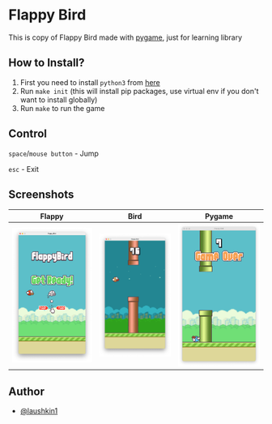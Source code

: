 # Flappy Bird
This is copy of Flappy Bird made with [pygame](https://www.pygame.org), just for learning library


## How to Install?

1. First you need to install `python3` from [here](https://www.python.org/downloads)
2. Run `make init` (this will install pip packages, use virtual env if you don't want to install globally)
3. Run `make` to run the game


## Control
`space`/`mouse button` - Jump

`esc` - Exit


## Screenshots
| Flappy | Bird | Pygame |
|------|------|------|
| ![menu](screenshots/menu.png) | ![night](screenshots/night.png) | ![gameover](screenshots/gameover.png) |


## Author
- [@laushkin1](https://github.com/laushkin1)
